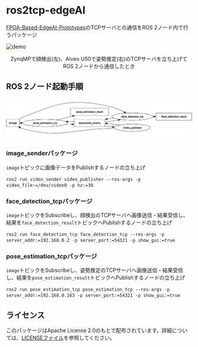 # ros2tcp-edgeAI
[FPGA-Based-EdgeAI-Prototypes](https://github.com/DYGV/FPGA-Based-EdgeAI-Prototypes/)のTCPサーバとの通信をROS 2ノード内で行うパッケージ  

![demo](./docs/demo.gif)  
<p align="center">
ZynqMPで顔検出(左)、Alveo U50で姿勢推定(右)のTCPサーバを立ち上げてROS 2ノードから通信したとき
</p>


## ROS 2ノード起動手順
![rqt](./docs/rosgraph.png)  
### image\_senderパッケージ
`image`トピックに画像データをPublishするノードの立ち上げ  
```
ros2 run video_sender video_publisher --ros-args -p video_file:=/dev/video0 -p hz:=30
```  
### face\_detection\_tcpパッケージ
`image`トピックをSubscribeし、顔検出のTCPサーバへ画像送信・結果受信し、結果を`face_detection_result`トピックへPublishするノードの立ち上げ  
```
ros2 run face_detection_tcp face_detection_tcp --ros-args -p server_addr:=192.168.0.2 -p server_port:=54321 -p show_gui:=true
```  
### pose\_estimation\_tcpパッケージ
`image`トピックをSubscribeし、姿勢推定のTCPサーバへ画像送信・結果受信し、結果を`pose_estimation_result`トピックへPublishするノードの立ち上げ  
```
ros2 run pose_estimation_tcp pose_estimation_tcp --ros-args -p server_addr:=192.168.0.163 -p server_port:=54321 -p show_gui:=true
```  

## ライセンス
このパッケージはApache License 2.0のもとで配布されています。詳細については、[LICENSEファイル](./LICENSE.md)を参照してください。  
